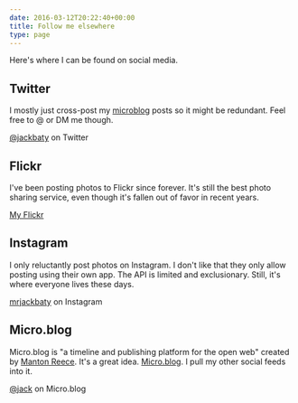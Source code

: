 ```yaml
---
date: 2016-03-12T20:22:40+00:00
title: Follow me elsewhere
type: page
---
```


Here's where I can be found on social media.

## <i class="fa fa-twitter" aria-hidden="true"></i> Twitter

I mostly just cross-post my [microblog](/micro) posts so it might be redundant. Feel free to @ or DM me though.

<a href="https://twitter.com/jackbaty/" rel="me">@jackbaty</a> on Twitter

## <i class="fa fa-flickr" aria-hidden="true"></i> Flickr

I've been posting photos to Flickr since forever. It's still the best photo sharing service, 
even though it's fallen out of favor in recent years.

<a href="https://flickr.com/photos/jbaty" rel="me">My Flickr</a>

## <i class="fa fa-instagram" aria-hidden="true"></i> Instagram

I only reluctantly post photos on Instagram. I don't like that they only allow posting using their own app. The API is limited and exclusionary. Still, it's where everyone
lives these days.

<a href="https://instagram.com/mrjackbaty" rel="me">mrjackbaty</a> on Instagram

## <i class="fa fa-list-alt" aria-hidden="true"></i> Micro.blog

Micro.blog is "a timeline and publishing platform for the open web"
created by [Manton Reece](http://www.manton.org/). It's a great idea. [Micro.blog](https://micro.blog). I pull my other social feeds into it.

<a href="https://micro.blog/jack" rel="me">@jack</a> on Micro.blog

